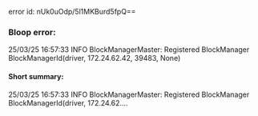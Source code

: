 error id: nUk0uOdp/5l1MKBurd5fpQ==
### Bloop error:

25/03/25 16:57:33 INFO BlockManagerMaster: Registered BlockManager BlockManagerId(driver, 172.24.62.42, 39483, None)
#### Short summary: 

25/03/25 16:57:33 INFO BlockManagerMaster: Registered BlockManager BlockManagerId(driver, 172.24.62....